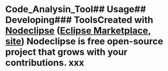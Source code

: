# Code_Analysin_Tool## Usage## Developing### ToolsCreated with [Nodeclipse](https://github.com/Nodeclipse/nodeclipse-1) ([Eclipse Marketplace](http://marketplace.eclipse.org/content/nodeclipse), [site](http://www.nodeclipse.org))   Nodeclipse is free open-source project that grows with your contributions.        xxx